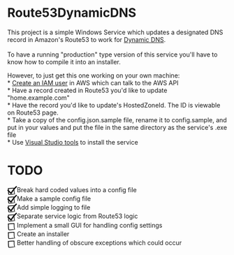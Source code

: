 # Route53DynamicDNS

This project is a simple Windows Service which updates a designated DNS record in Amazon's Route53 to work for <a href="https://www.noip.com/blog/2014/07/11/dynamic-dns-can-use-2/">Dynamic DNS</a>.</br>
</br>
To have a running "production" type version of this service you'll have to know how to compile it into an installer.</br>

However, to just get this one working on your own machine:</br>
	* <a href="https://www.flynsarmy.com/2015/12/setting-up-dynamic-dns-to-your-home-with-route-53/">Create an IAM user</a> in AWS which can talk to the AWS API</br>
	* Have a record created in Route53 you'd like to update "home.example.com"</br>
	* Have the record you'd like to update's HostedZoneId. The ID is viewable on Route53 page.</br>
	* Take a copy of the config.json.sample file, rename it to config.sample, and put in your values and put the file in the same directory as the service's .exe file</br>
	* Use <a href="http://www.c-sharpcorner.com/UploadFile/8a67c0/create-and-install-windows-service-step-by-step-in-C-Sharp/">Visual Studio tools</a> to install the service</br>

# TODO

<img src="https://github.com/JoshuaaMichael/Route53DynamicDNS/blob/master/Images/Checkbox.png?raw=true" height="20" align="absmiddle"/>Break hard coded values into a config file</br>
<img src="https://github.com/JoshuaaMichael/Route53DynamicDNS/blob/master/Images/Checkbox.png?raw=true" height="20" align="absmiddle"/>Make a sample config file</br>
<img src="https://github.com/JoshuaaMichael/Route53DynamicDNS/blob/master/Images/Checkbox.png?raw=true" height="20" align="absmiddle"/>Add simple logging to file</br>
<img src="https://github.com/JoshuaaMichael/Route53DynamicDNS/blob/master/Images/Checkbox.png?raw=true" height="20" align="absmiddle"/>Separate service logic from Route53 logic</br>
<img src="https://github.com/JoshuaaMichael/Route53DynamicDNS/blob/master/Images/Unchecked.png?raw=true" height="20" align="absmiddle"/>Implement a small GUI for handling config settings</br>
<img src="https://github.com/JoshuaaMichael/Route53DynamicDNS/blob/master/Images/Unchecked.png?raw=true" height="20" align="absmiddle"/>Create an installer</br>
<img src="https://github.com/JoshuaaMichael/Route53DynamicDNS/blob/master/Images/Unchecked.png?raw=true" height="20" align="absmiddle"/>Better handling of obscure exceptions which could occur</br>